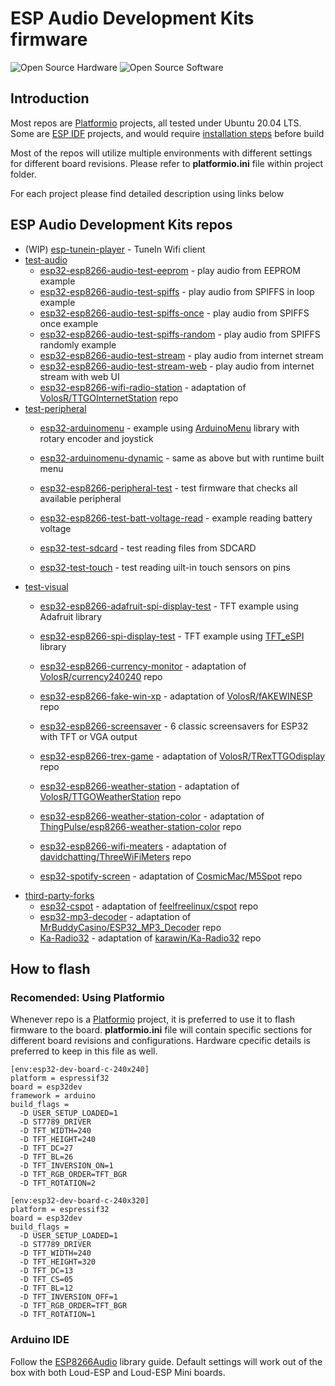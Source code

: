 # ESP Audio Development Kits firmware

![Open Source Hardware](/doc/images/open-source-hardware-logo.png)
![Open Source Software](/doc/images/open-source-software-logo.png)

## Introduction

Most repos are [Platformio](https://platformio.org/) projects, all tested under Ubuntu 20.04 LTS. Some are [ESP IDF](https://www.espressif.com/en/products/sdks/esp-idf) projects, and would require [installation steps](https://github.com/espressif/esp-idf) before build

Most of the repos will utilize multiple environments with different settings for different board revisions. Please refer to **platformio.ini** file within project folder.

For each project please find detailed description using links below

## ESP Audio Development Kits repos

- (WIP) [esp-tunein-player](/firmware/esp-tunein-player) - TuneIn Wifi client
- [test-audio](/firmware/test-audio)
    - [esp32-esp8266-audio-test-eeprom](/firmware/test-audio/esp32-esp8266-audio-test-eeprom) - play audio from EEPROM example
    - [esp32-esp8266-audio-test-spiffs](/firmware/test-audio/esp32-esp8266-audio-test-spiffs) - play audio from SPIFFS in loop example
    - [esp32-esp8266-audio-test-spiffs-once](/firmware/test-audio/esp32-esp8266-audio-test-spiffs-once) - play audio from SPIFFS once example
    - [esp32-esp8266-audio-test-spiffs-random](/firmware/test-audio/esp32-esp8266-audio-test-spiffs-random) - play audio from SPIFFS randomly example
    - [esp32-esp8266-audio-test-stream](/firmware/test-audio/esp32-esp8266-audio-test-stream) - play audio from internet stream
    - [esp32-esp8266-audio-test-stream-web](/firmware/test-audio/esp32-esp8266-audio-test-stream-web) - play audio from internet stream with web UI
    - [esp32-esp8266-wifi-radio-station](/firmware/test-audio/esp32-esp8266-wifi-radio-station) - adaptation of [VolosR/TTGOInternetStation](https://github.com/VolosR/TTGOInternetStation) repo
- [test-peripheral](/firmware/test-peripheral)
    - [esp32-arduinomenu](/firmware/test-peripheral/esp32-arduinomenu) - example using [ArduinoMenu](https://github.com/neu-rah/ArduinoMenu) library with rotary encoder and joystick
    - [esp32-arduinomenu-dynamic](/firmware/test-peripheral/esp32-arduinomenu-dynamic) - same as above but with runtime built menu

    - [esp32-esp8266-peripheral-test](/firmware/test-peripheral/esp32-esp8266-peripheral-test) - test firmware that checks all available peripheral

    - [esp32-esp8266-test-batt-voltage-read](/firmware/test-peripheral/esp32-esp8266-test-batt-voltage-read) - example reading battery voltage
    - [esp32-test-sdcard](/firmware/test-peripheral/esp32-test-sdcard) - test reading files from SDCARD
    - [esp32-test-touch](/firmware/test-peripheral/esp32-test-touch) - test reading uilt-in touch sensors on pins
- [test-visual](/firmware/test-visual)
    - [esp32-esp8266-adafruit-spi-display-test](/firmware/test-visual/esp32-esp8266-adafruit-spi-display-test) - TFT example using Adafruit library
    - [esp32-esp8266-spi-display-test](/firmware/test-visual/esp32-esp8266-spi-display-test) - TFT example using [TFT_eSPI](https://github.com/Bodmer/TFT_eSPI) library
    - [esp32-esp8266-currency-monitor](/firmware/test-visual/esp32-esp8266-currency-monitor) - adaptation of [VolosR/currency240240](https://github.com/VolosR/currency240240) repo
    - [esp32-esp8266-fake-win-xp](/firmware/test-visual/esp32-esp8266-fake-win-xp) - adaptation of [VolosR/fAKEWINESP](https://github.com/VolosR/fAKEWINESP) repo
    - [esp32-esp8266-screensaver](/firmware/test-visual/esp32-esp8266-screensaver) - 6 classic screensavers for ESP32 with TFT or VGA output
    - [esp32-esp8266-trex-game](/firmware/test-visual/esp32-esp8266-trex-game) - adaptation of [VolosR/TRexTTGOdisplay](https://github.com/VolosR/TRexTTGOdisplay) repo

    - [esp32-esp8266-weather-station](/firmware/test-visual/esp32-esp8266-weather-station) - adaptation of [VolosR/TTGOWeatherStation](https://github.com/VolosR/TTGOWeatherStation) repo
    - [esp32-esp8266-weather-station-color](/firmware/test-visual/esp32-esp8266-weather-station-color) - adaptation of [ThingPulse/esp8266-weather-station-color](https://github.com/ThingPulse/esp8266-weather-station-color) repo
    - [esp32-esp8266-wifi-meaters](/firmware/test-visual/esp32-esp8266-wifi-meaters) - adaptation of [davidchatting/ThreeWiFiMeters](https://github.com/davidchatting/ThreeWiFiMeters) repo
    - [esp32-spotify-screen](/firmware/test-visual/esp32-spotify-screen) - adaptation of [CosmicMac/M5Spot](https://github.com/CosmicMac/M5Spot) repo
- [third-party-forks](/firmware/third-party-forks)
    - [esp32-cspot](/firmware/third-party-forks/esp32-cspot) - adaptation of [feelfreelinux/cspot](https://github.com/feelfreelinux/cspot) repo
    - [esp32-mp3-decoder](/firmware/third-party-forks/esp32-mp3-decoder) - adaptation of [MrBuddyCasino/ESP32_MP3_Decoder](https://github.com/MrBuddyCasino/ESP32_MP3_Decoder) repo
    - [Ka-Radio32](/firmware/third-party-forks/Ka-Radio32) - adaptation of [karawin/Ka-Radio32](https://github.com/karawin/Ka-Radio32) repo

## How to flash

### Recomended: Using Platformio

Whenever repo is a [Platformio](https://platformio.org/) project, it is preferred to use it to flash firmware to the board. **platformio.ini** file will contain specific sections for different board revisions and configurations. Hardware cpecific details is preferred to keep in this file as well.

```
[env:esp32-dev-board-c-240x240]
platform = espressif32
board = esp32dev
framework = arduino
build_flags =
  -D USER_SETUP_LOADED=1
  -D ST7789_DRIVER
  -D TFT_WIDTH=240
  -D TFT_HEIGHT=240
  -D TFT_DC=27
  -D TFT_BL=26
  -D TFT_INVERSION_ON=1
  -D TFT_RGB_ORDER=TFT_BGR
  -D TFT_ROTATION=2

[env:esp32-dev-board-c-240x320]
platform = espressif32
board = esp32dev
build_flags =
  -D USER_SETUP_LOADED=1
  -D ST7789_DRIVER
  -D TFT_WIDTH=240
  -D TFT_HEIGHT=320
  -D TFT_DC=13
  -D TFT_CS=05
  -D TFT_BL=12
  -D TFT_INVERSION_OFF=1
  -D TFT_RGB_ORDER=TFT_BGR
  -D TFT_ROTATION=1
```

### Arduino IDE

Follow the [ESP8266Audio](https://github.com/earlephilhower/ESP8266Audio) library guide. Default settings will work out of the box with both Loud-ESP and Loud-ESP Mini boards. 
